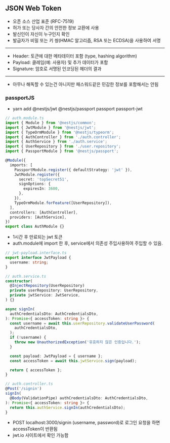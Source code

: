 ## JSON Web Token
- 오픈 소스 산업 표준 (RFC-7519)
- 허가 또는 당사자 간의 안전한 정보 교환에 사용
- 발신인이 자신이 누구인지 확인
- 발급자가 비밀 또는 키 쌍(HMAC 알고리즘, RSA 또는 ECDSA)을 사용하여 서명

---
- Header: 토큰에 대한 메타데이터 포함 (type, hashing algorithm)
- Payload: 클레임(예: 사용자) 및 추가 데이터가 포함
- Signature: 암호로 서명된 인코딩된 헤더의 결과

---
- 아무나 해독할 수 있는건 아니지만 패스워드같은 민감한 정보를 포함해서는 안됨

### passportJS
- yarn add @nestjs/jwt @nestjs/passport passport passport-jwt

```ts
// auth.module.ts
import { Module } from '@nestjs/common';
import { JwtModule } from '@nestjs/jwt';
import { TypeOrmModule } from '@nestjs/typeorm';
import { AuthController } from './auth.controller';
import { AuthService } from './auth.service';
import { UserRepository } from './user.repository';
import { PassportModule } from '@nestjs/passport';

@Module({
  imports: [
    PassportModule.register({ defaultStrategy: 'jwt' }),
    JwtModule.register({
      secret: 'topSecret51',
      signOptions: {
        expiresIn: 3600,
      },
    }),
    TypeOrmModule.forFeature([UserRepository]),
  ],
  controllers: [AuthController],
  providers: [AuthService],
})
export class AuthModule {}
```
- 1시간 후 만료되는 jwt 토큰
- auth.module에 import 한 후, service에서 의존성 주입사용하여 주입할 수 있음.
```ts
// jwt-payload.interface.ts
export interface JwtPayload {
  username: string;
}
```

```ts
// auth.service.ts
constructor(
  @InjectRepository(UserRepository)
  private userRepository: UserRepository,
  private jwtService: JwtService,
) {}

async signIn(
  authCredentialsDto: AuthCredentialsDto,
): Promise<{ accessToken: string }> {
  const username = await this.userRepository.validateUserPassword(
    authCredentialsDto,
  );
  if (!username) {
    throw new UnauthorizedException('유효하지 않은 인증입니다.');
  }

  const payload: JwtPayload = { username };
  const accessToken = await this.jwtService.sign(payload);

  return { accessToken };
}
```

```ts
// auth.controller.ts
@Post('/signin')
signIn(
  @Body(ValidationPipe) authCredentialsDto: AuthCredentialsDto,
): Promise<{ accessToken: string }> {
  return this.authService.signIn(authCredentialsDto);
}
```
- POST localhost:3000/signin (username, password)로 로그인 요청을 하면 accessToken이 반환됨
- jwt.io 사이트에서 확인 가능함


